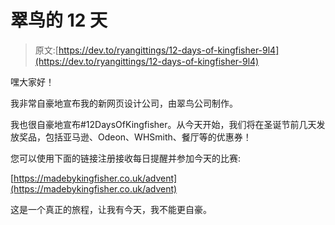 # 翠鸟的 12 天

> 原文:[https://dev.to/ryangittings/12-days-of-kingfisher-9l4](https://dev.to/ryangittings/12-days-of-kingfisher-9l4)

嘿大家好！

我非常自豪地宣布我的新网页设计公司，由翠鸟公司制作。

我也很自豪地宣布#12DaysOfKingfisher。从今天开始，我们将在圣诞节前几天发放奖品，包括亚马逊、Odeon、WHSmith、餐厅等的优惠券！

您可以使用下面的链接注册接收每日提醒并参加今天的比赛:

[https://madebykingfisher.co.uk/advent](https://madebykingfisher.co.uk/advent)

这是一个真正的旅程，让我有今天，我不能更自豪。
